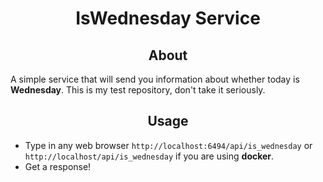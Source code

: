 <div align="center">

# IsWednesday Service

## About

</div>

A simple service that will send you information about whether today is **Wednesday**. This is my test repository, don't take it seriously.

<div align="center">

## Usage

</div>

- Type in any web browser `http://localhost:6494/api/is_wednesday` or `http://localhost/api/is_wednesday` if you are using **docker**.
- Get a response!
